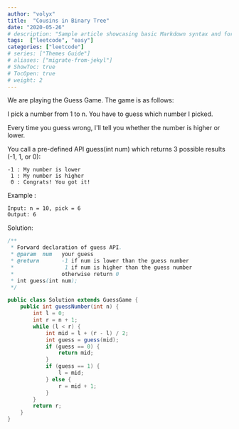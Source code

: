 ```yaml
---
author: "volyx"
title:  "Cousins in Binary Tree"
date: "2020-05-26"
# description: "Sample article showcasing basic Markdown syntax and formatting for HTML elements."
tags:  ["leetcode", "easy"]
categories: ["leetcode"]
# series: ["Themes Guide"]
# aliases: ["migrate-from-jekyl"]
# ShowToc: true
# TocOpen: true
# weight: 2
---
```


We are playing the Guess Game. The game is as follows:

I pick a number from 1 to n. You have to guess which number I picked.

Every time you guess wrong, I'll tell you whether the number is higher or lower.

You call a pre-defined API guess(int num) which returns 3 possible results (-1, 1, or 0):

```
-1 : My number is lower
 1 : My number is higher
 0 : Congrats! You got it!
```

Example :
```
Input: n = 10, pick = 6
Output: 6
```

Solution: 

```java
/** 
 * Forward declaration of guess API.
 * @param  num   your guess
 * @return 	     -1 if num is lower than the guess number
 *			      1 if num is higher than the guess number
 *               otherwise return 0
 * int guess(int num);
 */

public class Solution extends GuessGame {
    public int guessNumber(int n) {
        int l = 0;
        int r = n + 1;
        while (l < r) {
            int mid = l + (r - l) / 2;
            int guess = guess(mid);
            if (guess == 0) {
                return mid;
            }
            if (guess == 1) {
                l = mid;
            } else {
                r = mid + 1;
            }
        }
        return r;
    }
}
